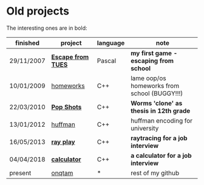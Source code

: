 Old projects
=======

The interesting ones are in bold:

|finished  |project                                 |language|note                                        |
|----------|----------------------------------------|--------|--------------------------------------------|
|29/11/2007|[**Escape from TUES**](escape_from_tues)|Pascal  |**my first game - escaping from school**    |
|10/01/2009|[homeworks](homeworks)                  |C++     |lame oop/os homeworks from school (BUGGY!!!)|
|22/03/2010|[**Pop Shots**](pop_shots)              |C++     |**Worms 'clone' as thesis in 12th grade**   |
|13/01/2012|[huffman](huffman)                      |C++     |huffman encoding for university             |
|16/05/2013|[**ray play**](ray_play)                |C++     |**raytracing for a job interview**          |
|04/04/2018|[**calculator**](calculator)            |C++     |**a calculator for a job interview**        |
|present   |[onqtam](https://github.com/onqtam)     |*       |rest of my github                           |
